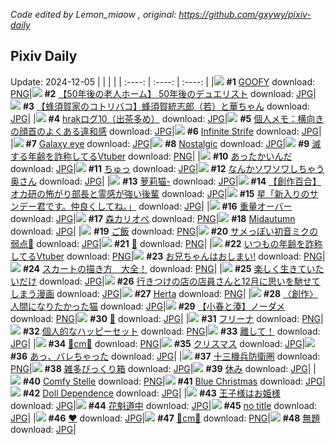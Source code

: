 *Code edited by Lemon_miaow , original: https://github.com/gxywy/pixiv-daily*
## Pixiv Daily 
Update: 2024-12-05
|      |      |      |
| :----: | :----: | :----: |
|![](https://pximg.lemonmiaow.xyz/c/240x480/img-master/img/2024/12/04/00/00/48/124874883_p0_master1200.jpg) **#1** [GOOFY](https://www.pixiv.net/artworks/124874883) download: [PNG](https://pximg.lemonmiaow.xyz/img-original/img/2024/12/04/00/00/48/124874883_p0.png)|![](https://pximg.lemonmiaow.xyz/c/240x480/img-master/img/2024/12/03/18/00/25/124863892_p0_master1200.jpg) **#2** [【50年後の老人ホーム】  50年後のデュエリスト](https://www.pixiv.net/artworks/124863892) download: [JPG](https://pximg.lemonmiaow.xyz/img-original/img/2024/12/03/18/00/25/124863892_p0.jpg)|![](https://pximg.lemonmiaow.xyz/c/240x480/img-master/img/2024/12/04/17/38/05/124890387_p0_master1200.jpg) **#3** [【蜂須賀家のコトリバコ】蜂須賀統志郎（若）と華ちゃん](https://www.pixiv.net/artworks/124890387) download: [JPG](https://pximg.lemonmiaow.xyz/img-original/img/2024/12/04/17/38/05/124890387_p0.jpg)|
|![](https://pximg.lemonmiaow.xyz/c/240x480/img-master/img/2024/12/03/07/14/58/124854380_p0_master1200.jpg) **#4** [hrakログ10（出茶多め）](https://www.pixiv.net/artworks/124854380) download: [JPG](https://pximg.lemonmiaow.xyz/img-original/img/2024/12/03/07/14/58/124854380_p0.jpg)|![](https://pximg.lemonmiaow.xyz/c/240x480/img-master/img/2024/12/03/06/00/07/124853424_p0_master1200.jpg) **#5** [個人メモ：横向きの顔首のよくある違和感](https://www.pixiv.net/artworks/124853424) download: [JPG](https://pximg.lemonmiaow.xyz/img-original/img/2024/12/03/06/00/07/124853424_p0.jpg)|![](https://pximg.lemonmiaow.xyz/c/240x480/img-master/img/2024/12/03/05/08/54/124852864_p0_master1200.jpg) **#6** [Infinite Strife](https://www.pixiv.net/artworks/124852864) download: [JPG](https://pximg.lemonmiaow.xyz/img-original/img/2024/12/03/05/08/54/124852864_p0.jpg)|
|![](https://pximg.lemonmiaow.xyz/c/240x480/img-master/img/2024/12/04/17/24/46/124890065_p0_master1200.jpg) **#7** [Galaxy eye](https://www.pixiv.net/artworks/124890065) download: [JPG](https://pximg.lemonmiaow.xyz/img-original/img/2024/12/04/17/24/46/124890065_p0.jpg)|![](https://pximg.lemonmiaow.xyz/c/240x480/img-master/img/2024/12/03/05/25/00/124853037_p0_master1200.jpg) **#8** [Nostalgic](https://www.pixiv.net/artworks/124853037) download: [JPG](https://pximg.lemonmiaow.xyz/img-original/img/2024/12/03/05/25/00/124853037_p0.jpg)|![](https://pximg.lemonmiaow.xyz/c/240x480/img-master/img/2024/12/03/21/00/19/124868824_p0_master1200.jpg) **#9** [滅する年齢を詐称してるVtuber](https://www.pixiv.net/artworks/124868824) download: [PNG](https://pximg.lemonmiaow.xyz/img-original/img/2024/12/03/21/00/19/124868824_p0.png)|
|![](https://pximg.lemonmiaow.xyz/c/240x480/img-master/img/2024/12/03/23/17/55/124873365_p0_master1200.jpg) **#10** [あったかいんだ](https://www.pixiv.net/artworks/124873365) download: [JPG](https://pximg.lemonmiaow.xyz/img-original/img/2024/12/03/23/17/55/124873365_p0.jpg)|![](https://pximg.lemonmiaow.xyz/c/240x480/img-master/img/2024/12/04/00/21/39/124875817_p0_master1200.jpg) **#11** [ちゅっ](https://www.pixiv.net/artworks/124875817) download: [JPG](https://pximg.lemonmiaow.xyz/img-original/img/2024/12/04/00/21/39/124875817_p0.jpg)|![](https://pximg.lemonmiaow.xyz/c/240x480/img-master/img/2024/12/03/00/00/25/124847207_p0_master1200.jpg) **#12** [なんかソワソワしちゃう奥さん](https://www.pixiv.net/artworks/124847207) download: [JPG](https://pximg.lemonmiaow.xyz/img-original/img/2024/12/03/00/00/25/124847207_p0.jpg)|
|![](https://pximg.lemonmiaow.xyz/c/240x480/img-master/img/2024/12/03/12/35/38/124858615_p0_master1200.jpg) **#13** [萝莉猫-](https://www.pixiv.net/artworks/124858615) download: [JPG](https://pximg.lemonmiaow.xyz/img-original/img/2024/12/03/12/35/38/124858615_p0.jpg)|![](https://pximg.lemonmiaow.xyz/c/240x480/img-master/img/2024/12/03/20/08/45/124867277_p0_master1200.jpg) **#14** [【創作百合】オカ研の怖がり部長と霊感が強い後輩](https://www.pixiv.net/artworks/124867277) download: [JPG](https://pximg.lemonmiaow.xyz/img-original/img/2024/12/03/20/08/45/124867277_p0.jpg)|![](https://pximg.lemonmiaow.xyz/c/240x480/img-master/img/2024/12/04/00/00/18/124874761_p0_master1200.jpg) **#15** [星「新入りのサンデー君です。仲良くしてね。」](https://www.pixiv.net/artworks/124874761) download: [JPG](https://pximg.lemonmiaow.xyz/img-original/img/2024/12/04/00/00/18/124874761_p0.jpg)|
|![](https://pximg.lemonmiaow.xyz/c/240x480/img-master/img/2024/12/04/00/22/49/124875864_p0_master1200.jpg) **#16** [重量オーバー](https://www.pixiv.net/artworks/124875864) download: [JPG](https://pximg.lemonmiaow.xyz/img-original/img/2024/12/04/00/22/49/124875864_p0.jpg)|![](https://pximg.lemonmiaow.xyz/c/240x480/img-master/img/2024/12/03/00/00/18/124847167_p0_master1200.jpg) **#17** [森カリオペ](https://www.pixiv.net/artworks/124847167) download: [PNG](https://pximg.lemonmiaow.xyz/img-original/img/2024/12/03/00/00/18/124847167_p0.png)|![](https://pximg.lemonmiaow.xyz/c/240x480/img-master/img/2024/12/03/05/34/08/124853141_p0_master1200.jpg) **#18** [Midautumn](https://www.pixiv.net/artworks/124853141) download: [JPG](https://pximg.lemonmiaow.xyz/img-original/img/2024/12/03/05/34/08/124853141_p0.jpg)|
|![](https://pximg.lemonmiaow.xyz/c/240x480/img-master/img/2024/12/03/14/55/17/124860636_p0_master1200.jpg) **#19** [ご飯](https://www.pixiv.net/artworks/124860636) download: [PNG](https://pximg.lemonmiaow.xyz/img-original/img/2024/12/03/14/55/17/124860636_p0.png)|![](https://pximg.lemonmiaow.xyz/c/240x480/img-master/img/2024/12/03/09/30/01/124856071_p0_master1200.jpg) **#20** [サメっぽい初音ミクの弱点🦈](https://www.pixiv.net/artworks/124856071) download: [JPG](https://pximg.lemonmiaow.xyz/img-original/img/2024/12/03/09/30/01/124856071_p0.jpg)|![](https://pximg.lemonmiaow.xyz/c/240x480/img-master/img/2024/12/03/00/01/22/124847350_p0_master1200.jpg) **#21** [💙](https://www.pixiv.net/artworks/124847350) download: [PNG](https://pximg.lemonmiaow.xyz/img-original/img/2024/12/03/00/01/22/124847350_p0.png)|
|![](https://pximg.lemonmiaow.xyz/c/240x480/img-master/img/2024/12/04/21/01/22/124895993_p0_master1200.jpg) **#22** [いつもの年齢を詐称してるVtuber](https://www.pixiv.net/artworks/124895993) download: [PNG](https://pximg.lemonmiaow.xyz/img-original/img/2024/12/04/21/01/22/124895993_p0.png)|![](https://pximg.lemonmiaow.xyz/c/240x480/img-master/img/2024/12/04/00/02/23/124875051_p0_master1200.jpg) **#23** [お兄ちゃんはおしまい!](https://www.pixiv.net/artworks/124875051) download: [PNG](https://pximg.lemonmiaow.xyz/img-original/img/2024/12/04/00/02/23/124875051_p0.png)|![](https://pximg.lemonmiaow.xyz/c/240x480/img-master/img/2024/12/04/00/01/08/124874932_p0_master1200.jpg) **#24** [スカートの描き方　大全！](https://www.pixiv.net/artworks/124874932) download: [PNG](https://pximg.lemonmiaow.xyz/img-original/img/2024/12/04/00/01/08/124874932_p0.png)|
|![](https://pximg.lemonmiaow.xyz/c/240x480/img-master/img/2024/12/03/18/41/27/124864900_p0_master1200.jpg) **#25** [楽しく生きていたいだけ](https://www.pixiv.net/artworks/124864900) download: [JPG](https://pximg.lemonmiaow.xyz/img-original/img/2024/12/03/18/41/27/124864900_p0.jpg)|![](https://pximg.lemonmiaow.xyz/c/240x480/img-master/img/2024/12/03/00/21/47/124848137_p0_master1200.jpg) **#26** [行きつけの店の店員さんと12月に思いを馳せてしまう漫画](https://www.pixiv.net/artworks/124848137) download: [JPG](https://pximg.lemonmiaow.xyz/img-original/img/2024/12/03/00/21/47/124848137_p0.jpg)|![](https://pximg.lemonmiaow.xyz/c/240x480/img-master/img/2024/12/03/11/08/27/124857258_p0_master1200.jpg) **#27** [Herta](https://www.pixiv.net/artworks/124857258) download: [PNG](https://pximg.lemonmiaow.xyz/img-original/img/2024/12/03/11/08/27/124857258_p0.png)|
|![](https://pximg.lemonmiaow.xyz/c/240x480/img-master/img/2024/12/04/18/15/31/124891385_p0_master1200.jpg) **#28** [〈創作〉人間になりたかった猫](https://www.pixiv.net/artworks/124891385) download: [JPG](https://pximg.lemonmiaow.xyz/img-original/img/2024/12/04/18/15/31/124891385_p0.jpg)|![](https://pximg.lemonmiaow.xyz/c/240x480/img-master/img/2024/12/03/20/13/45/124867434_p0_master1200.jpg) **#29** [【小春と湊】ノーダメ](https://www.pixiv.net/artworks/124867434) download: [PNG](https://pximg.lemonmiaow.xyz/img-original/img/2024/12/03/20/13/45/124867434_p0.png)|![](https://pximg.lemonmiaow.xyz/c/240x480/img-master/img/2024/12/03/09/31/18/124856089_p0_master1200.jpg) **#30** [🎄](https://www.pixiv.net/artworks/124856089) download: [JPG](https://pximg.lemonmiaow.xyz/img-original/img/2024/12/03/09/31/18/124856089_p0.jpg)|
|![](https://pximg.lemonmiaow.xyz/c/240x480/img-master/img/2024/12/03/00/01/43/124847387_p0_master1200.jpg) **#31** [フリーナ](https://www.pixiv.net/artworks/124847387) download: [PNG](https://pximg.lemonmiaow.xyz/img-original/img/2024/12/03/00/01/43/124847387_p0.png)|![](https://pximg.lemonmiaow.xyz/c/240x480/img-master/img/2024/12/04/22/15/11/124898479_p0_master1200.jpg) **#32** [個人的なハッピーセット](https://www.pixiv.net/artworks/124898479) download: [PNG](https://pximg.lemonmiaow.xyz/img-original/img/2024/12/04/22/15/11/124898479_p0.png)|![](https://pximg.lemonmiaow.xyz/c/240x480/img-master/img/2024/12/03/01/10/18/124849486_p0_master1200.jpg) **#33** [離して！](https://www.pixiv.net/artworks/124849486) download: [JPG](https://pximg.lemonmiaow.xyz/img-original/img/2024/12/03/01/10/18/124849486_p0.jpg)|
|![](https://pximg.lemonmiaow.xyz/c/240x480/img-master/img/2024/12/03/20/56/29/124868640_p0_master1200.jpg) **#34** [🌹cm🌹](https://www.pixiv.net/artworks/124868640) download: [PNG](https://pximg.lemonmiaow.xyz/img-original/img/2024/12/03/20/56/29/124868640_p0.png)|![](https://pximg.lemonmiaow.xyz/c/240x480/img-master/img/2024/12/03/21/26/38/124869707_p0_master1200.jpg) **#35** [クリスマス](https://www.pixiv.net/artworks/124869707) download: [JPG](https://pximg.lemonmiaow.xyz/img-original/img/2024/12/03/21/26/38/124869707_p0.jpg)|![](https://pximg.lemonmiaow.xyz/c/240x480/img-master/img/2024/12/04/00/00/23/124874787_p0_master1200.jpg) **#36** [あっ、バレちゃった](https://www.pixiv.net/artworks/124874787) download: [JPG](https://pximg.lemonmiaow.xyz/img-original/img/2024/12/04/00/00/23/124874787_p0.jpg)|
|![](https://pximg.lemonmiaow.xyz/c/240x480/img-master/img/2024/12/03/02/10/46/124850795_p0_master1200.jpg) **#37** [十三機兵防衛圏](https://www.pixiv.net/artworks/124850795) download: [PNG](https://pximg.lemonmiaow.xyz/img-original/img/2024/12/03/02/10/46/124850795_p0.png)|![](https://pximg.lemonmiaow.xyz/c/240x480/img-master/img/2024/12/04/18/10/22/124891266_p0_master1200.jpg) **#38** [雑多びっくり箱](https://www.pixiv.net/artworks/124891266) download: [JPG](https://pximg.lemonmiaow.xyz/img-original/img/2024/12/04/18/10/22/124891266_p0.jpg)|![](https://pximg.lemonmiaow.xyz/c/240x480/img-master/img/2024/12/04/18/13/22/124859659_p0_master1200.jpg) **#39** [休み](https://www.pixiv.net/artworks/124859659) download: [JPG](https://pximg.lemonmiaow.xyz/img-original/img/2024/12/04/18/13/22/124859659_p0.jpg)|
|![](https://pximg.lemonmiaow.xyz/c/240x480/img-master/img/2024/12/03/21/12/35/124869274_p0_master1200.jpg) **#40** [Comfy Stelle](https://www.pixiv.net/artworks/124869274) download: [PNG](https://pximg.lemonmiaow.xyz/img-original/img/2024/12/03/21/12/35/124869274_p0.png)|![](https://pximg.lemonmiaow.xyz/c/240x480/img-master/img/2024/12/04/19/43/10/124893590_p0_master1200.jpg) **#41** [Blue Christmas](https://www.pixiv.net/artworks/124893590) download: [JPG](https://pximg.lemonmiaow.xyz/img-original/img/2024/12/04/19/43/10/124893590_p0.jpg)|![](https://pximg.lemonmiaow.xyz/c/240x480/img-master/img/2024/12/03/17/41/39/124863401_p0_master1200.jpg) **#42** [Doll  Dependence](https://www.pixiv.net/artworks/124863401) download: [JPG](https://pximg.lemonmiaow.xyz/img-original/img/2024/12/03/17/41/39/124863401_p0.jpg)|
|![](https://pximg.lemonmiaow.xyz/c/240x480/img-master/img/2024/12/03/16/38/00/124862227_p0_master1200.jpg) **#43** [王子様はお姫様](https://www.pixiv.net/artworks/124862227) download: [JPG](https://pximg.lemonmiaow.xyz/img-original/img/2024/12/03/16/38/00/124862227_p0.jpg)|![](https://pximg.lemonmiaow.xyz/c/240x480/img-master/img/2024/12/03/17/51/30/124863588_p0_master1200.jpg) **#44** [花魁道中](https://www.pixiv.net/artworks/124863588) download: [JPG](https://pximg.lemonmiaow.xyz/img-original/img/2024/12/03/17/51/30/124863588_p0.jpg)|![](https://pximg.lemonmiaow.xyz/c/240x480/img-master/img/2024/12/03/07/51/37/124854856_p0_master1200.jpg) **#45** [no title](https://www.pixiv.net/artworks/124854856) download: [JPG](https://pximg.lemonmiaow.xyz/img-original/img/2024/12/03/07/51/37/124854856_p0.jpg)|
|![](https://pximg.lemonmiaow.xyz/c/240x480/img-master/img/2024/12/03/21/50/01/124870444_p0_master1200.jpg) **#46** [❤](https://www.pixiv.net/artworks/124870444) download: [JPG](https://pximg.lemonmiaow.xyz/img-original/img/2024/12/03/21/50/01/124870444_p0.jpg)|![](https://pximg.lemonmiaow.xyz/c/240x480/img-master/img/2024/12/04/20/39/38/124895259_p0_master1200.jpg) **#47** [💍cm💍](https://www.pixiv.net/artworks/124895259) download: [PNG](https://pximg.lemonmiaow.xyz/img-original/img/2024/12/04/20/39/38/124895259_p0.png)|![](https://pximg.lemonmiaow.xyz/c/240x480/img-master/img/2024/12/03/00/00/12/124847126_p0_master1200.jpg) **#48** [無題](https://www.pixiv.net/artworks/124847126) download: [JPG](https://pximg.lemonmiaow.xyz/img-original/img/2024/12/03/00/00/12/124847126_p0.jpg)|
